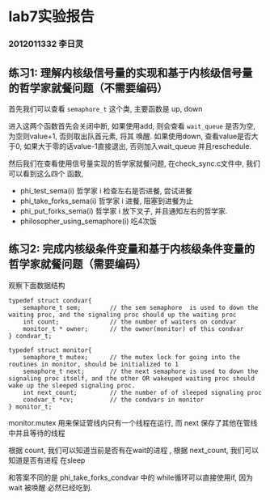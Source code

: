 # lab7实验报告
### 2012011332 李日灵


## 练习1: 理解内核级信号量的实现和基于内核级信号量的哲学家就餐问题（不需要编码）

首先我们可以查看 `semaphore_t` 这个类, 主要函数是 up, down

进入这两个函数首先会关闭中断,
如果使用add, 则会查看 `wait_queue` 是否为空, 为空则value+1, 否则取出队首元素, 将其
唤醒.
如果使用down, 查看value是否大于0, 如果大于零的话value-1直接退出, 否则加入wait_queue
并且reschedule.

然后我们在查看使用信号量实现的哲学家就餐问题, 在check_sync.c文件中, 我们可以看到这么四个
函数,

*   phi_test_sema(i) 哲学家 i 检查左右是否进餐, 尝试进餐
*   phi_take_forks_sema(i) 哲学家 i 进餐, 阻塞到进餐为止
*   phi_put_forks_sema(i) 哲学家 i 放下叉子, 并且通知左右的哲学家.
*   philosopher_using_semaphore(i) 吃4次饭

## 练习2: 完成内核级条件变量和基于内核级条件变量的哲学家就餐问题（需要编码）

观察下面数据结构
```
typedef struct condvar{
    semaphore_t sem;        // the sem semaphore  is used to down the waiting proc, and the signaling proc should up the waiting proc
    int count;              // the number of waiters on condvar
    monitor_t * owner;      // the owner(monitor) of this condvar
} condvar_t;

typedef struct monitor{
    semaphore_t mutex;      // the mutex lock for going into the routines in monitor, should be initialized to 1
    semaphore_t next;       // the next semaphore is used to down the signaling proc itself, and the other OR wakeuped waiting proc should wake up the sleeped signaling proc.
    int next_count;         // the number of of sleeped signaling proc
    condvar_t *cv;          // the condvars in monitor
} monitor_t;
```
monitor.mutex 用来保证管线内只有一个线程在运行, 而 next 保存了其他在管线中并且等待的线程

根据 count, 我们可以知道当前是否有在wait的进程 , 根据 next_count, 我们可以知道是否有进程
在sleep

和答案不同的是 phi_take_forks_condvar 中的 while循环可以直接使用if, 因为 wait 被唤醒
必然已经吃到.
